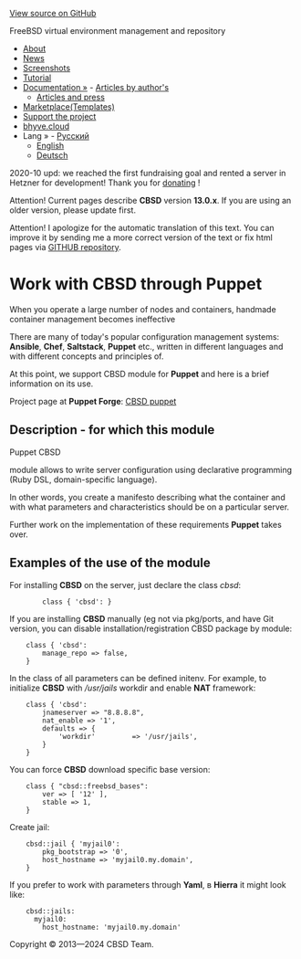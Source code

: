 [View source on GitHub](https://github.com/cbsd/cbsd)

FreeBSD virtual environment management and repository

- [About](http://www.convectix.com/en/about.html)
- [News](http://www.convectix.com/en/news.html)
- [Screenshots](http://www.convectix.com/en/screenshots.html)
- [Tutorial](http://www.convectix.com/en/tutorial.html)
- [Documentation »](http://www.convectix.com/en/docs.html)  - [Articles by author's](http://www.convectix.com/en/articles.html)
  - [Articles and press](http://www.convectix.com/en/press.html)
- [Marketplace(Templates)](https://marketplace.convectix.com)
- [Support the project](http://www.convectix.com/en/donate.html)
- [bhyve.cloud](http://www.convectix.com/en/bhyve-cloud.html)
- Lang »  - [Русский](http://www.convectix.com/ru/13.0.x/wf_puppet_ssi.html)
  - [English](http://www.convectix.com/en/13.0.x/wf_puppet_ssi.html)
  - [Deutsch](http://www.convectix.com/de/13.0.x/wf_puppet_ssi.html)

2020-10 upd: we reached the first fundraising goal and rented a server in Hetzner for development! Thank you for [donating](https://www.patreon.com/clonos) !

Attention! Current pages describe **CBSD** version **13.0.x**. If you are using an older version, please update first.

Attention! I apologize for the automatic translation of this text. You can improve it by sending me a more correct version of the text or fix html pages via [GITHUB repository](https://github.com/cbsd/cbsd-wwwdoc).

# Work with CBSD through Puppet

When you operate a large number of nodes and containers, handmade container management becomes ineffective

There are many of today's popular configuration management systems: **Ansible**, **Chef**, **Saltstack**, **Puppet** etc., written in different languages and with different concepts and principles of.

At this point, we support CBSD module for **Puppet** and here is a brief information on its use.

Project page at **Puppet Forge**: [CBSD puppet](https://forge.puppet.com/olevole/cbsd)

## Description - for which this module

Puppet CBSD

module allows to write server configuration using declarative programming (Ruby DSL, domain-specific language).

In other words, you create a manifesto describing what the container and with what parameters and characteristics should be on a particular server.

Further work on the implementation of these requirements **Puppet** takes over.

## Examples of the use of the module

For installing **CBSD** on the server, just declare the class _cbsd_:

```
		class { 'cbsd': }

```

If you are installing **CBSD** manually (eg not via pkg/ports, and have Git version, you can disable installation/registration CBSD package by module:

```
	class { 'cbsd':
		manage_repo => false,
	}

```

In the class of all parameters can be defined initenv. For example, to initialize **CBSD** with _/usr/jails_ workdir and enable **NAT** framework:

```
	class { 'cbsd':
		jnameserver => "8.8.8.8",
		nat_enable => '1',
		defaults => {
			'workdir'         => '/usr/jails',
		}
	}

```

You can force **CBSD** download specific base version:

```
	class { "cbsd::freebsd_bases":
		ver => [ '12' ],
		stable => 1,
	}

```

Create jail:

```
	cbsd::jail { 'myjail0':
		pkg_bootstrap => '0',
		host_hostname => 'myjail0.my.domain',
	}

```

If you prefer to work with parameters through **Yaml**, в **Hierra** it might look like:

```
	cbsd::jails:
	  myjail0:
	    host_hostname: 'myjail0.my.domain'

```

Copyright © 2013—2024 CBSD Team.

